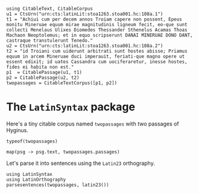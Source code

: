 

```@setup basic
using CitableText, CitableCorpus
u1 = CtsUrn("urn:cts:latinLit:stoa1263.stoa001.hc:108a.1")
t1 = "Achiui cum per decem annos Troiam capere non possent, Epeus monitu Mineruae equum mirae magnitudinis ligneum fecit, eo-que sunt collecti Menelaus Ulixes Diomedes Thessander Sthenelus Acamas Thoas Machaon Neoptolemus; et in equo scripserunt DANAI MINERUAE DONO DANT, castraque transtulerunt Tenedo."
u2 = CtsUrn("urn:cts:latinLit:stoa1263.stoa001.hc:108a.2")
t2 = "id Troiani cum uiderunt arbitrati sunt hostes abisse; Priamus equum in arcem Mineruae duci imperauit, feriati-que magno opere ut essent edixit; id uates Cassandra cum uociferaretur, inesse hostes, fides ei habita non est."
p1  = CitablePassage(u1, t1)
p2 = CitablePassage(u2, t2)
twopassages = CitableTextCorpus([p1, p2])
```


# The `LatinSyntax` package

Here's a tiny citable corpus named `twopassages` with two passages of Hyginus.

```@example basic
typeof(twopassages)
```

```@example basic
map(psg -> psg.text, twopassages.passages)
```

Let's parse it into sentences using the `Latin23` orthography.

```@example basic
using LatinSyntax
using LatinOrthography
parsesentences(twopassages, latin23())
```